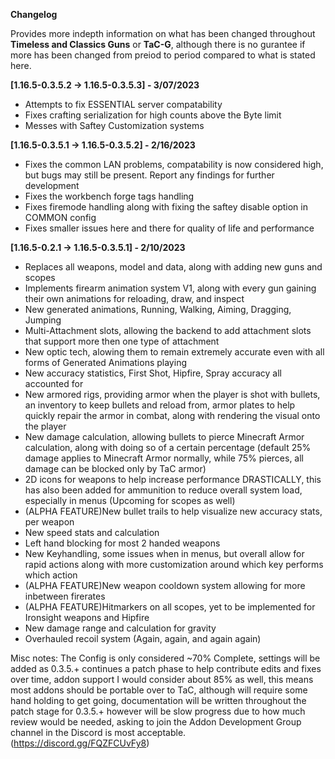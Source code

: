 **Changelog**

Provides more indepth information on what has been changed throughout **Timeless and Classics Guns** or **TaC-G**, although there is no gurantee if more has been changed from preiod to period compared to what is stated here.

**[1.16.5-0.3.5.2 -> 1.16.5-0.3.5.3] - 3/07/2023**
- Attempts to fix ESSENTIAL server compatability
- Fixes crafting serialization for high counts above the Byte limit
- Messes with Saftey Customization systems 

**[1.16.5-0.3.5.1 -> 1.16.5-0.3.5.2] - 2/16/2023**
- Fixes the common LAN problems, compatability is now considered high, but bugs may still be present. Report any findings for further development
- Fixes the workbench forge tags handling
- Fixes firemode handling along with fixing the saftey disable option in COMMON config
- Fixes smaller issues here and there for quality of life and performance

**[1.16.5-0.2.1 -> 1.16.5-0.3.5.1] - 2/10/2023**
- Replaces all weapons, model and data, along with adding new guns and scopes
- Implements firearm animation system V1, along with every gun gaining their own animations for reloading, draw, and inspect
- New generated animations, Running, Walking, Aiming, Dragging, Jumping
- Multi-Attachment slots, allowing the backend to add attachment slots that support more then one type of attachment
- New optic tech, alowing them to remain extremely accurate even with all forms of Generated Animations playing
- New accuracy statistics, First Shot, Hipfire, Spray accuracy all accounted for
- New armored rigs, providing armor when the player is shot with bullets, an inventory to keep bullets and reload from, armor plates to help quickly repair the armor in combat, along with rendering the visual onto the player
- New damage calculation, allowing bullets to pierce Minecraft Armor calculation, along with doing so of a certain percentage (default 25% damage applies to Minecraft Armor normally, while 75% pierces, all damage can be blocked only by TaC armor)
- 2D icons for weapons to help increase performance DRASTICALLY, this has also been added for ammunition to reduce overall system load, especially in menus (Upcoming for scopes as well)
- (ALPHA FEATURE)New bullet trails to help visualize new accuracy stats, per weapon
- New speed stats and calculation
- Left hand blocking for most 2 handed weapons
- New Keyhandling, some issues when in menus, but overall allow for rapid actions along with more customization around which key performs which action
- (ALPHA FEATURE)New weapon cooldown system allowing for more inbetween firerates
- (ALPHA FEATURE)Hitmarkers on all scopes, yet to be implemented for Ironsight weapons and Hipfire
- New damage range and calculation for gravity
- Overhauled recoil system (Again, again, and again again)

Misc notes: The Config is only considered ~70% Complete, settings will be added as 0.3.5.+ continues a patch phase to help contribute edits and fixes over time, addon support I would consider about 85% as well, this means most addons should be portable over to TaC, although will require some hand holding to get going, documentation will be written throughout the patch stage for 0.3.5.+ however will be slow progress due to how much review would be needed, asking to join the Addon Development Group channel in the Discord is most acceptable. (https://discord.gg/FQZFCUvFy8)
